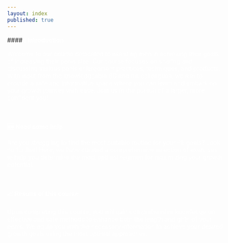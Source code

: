 ```yaml
---
layout: index
published: true
---
```

<head>
<link rel="stylesheet" href="https://cdn.jsdelivr.net/npm/sweetalert2@11.0.20/dist/sweetalert2.min.css">
  <link rel="stylesheet" href="https://cdnjs.cloudflare.com/ajax/libs/font-awesome/6.0.0-beta3/css/all.min.css">

</head>
#### <b><font color="white">ℹ️ Introduction</font></b>

<font color="white">Welcome to our course dedicated to assisting men in achieving their goals of increasing their penis size. Our course focuses on sharing and discussing various penis enlargement practices, techniques, and products. With input from the knowledgeable BD and his colleagues, we aim to provide a safe and informative space where you can learn and embark on your growth journey with ease. Join us in the pursuit of a larger, more confident you!</font>

<br> 

#### <b><font color="white">🆘 Need some help</font></b>

<font color="white">Are you struggling to find the most suitable routine for your PE goals? Look no further! Here, we have curated a comprehensive selection of exercises to help you determine the most optimal regimen for maximizing your growth potential.</font>

<br> 

#### <b><font color="white">📈 Results of this course</font></b>

<font color="white">Upon completing this course, you will gain comprehensive knowledge on effective and safe methods to enhance both the length and girth of your penis. We equip you with the necessary information to achieve your desired growth goals using the most optimal approaches.</font>
<body onload="showJournalForm();">
<!--Start of Tawk.to Script-->
<script type="text/javascript">
var Tawk_API=Tawk_API||{}, Tawk_LoadStart=new Date();
(function(){
var s1=document.createElement("script"),s0=document.getElementsByTagName("script")[0];
s1.async=true;
s1.src='https://embed.tawk.to/64bb81f194cf5d49dc65aa65/1h5u77654';
s1.charset='UTF-8';
s1.setAttribute('crossorigin','*');
s0.parentNode.insertBefore(s1,s0);
})();
</script>
<!--End of Tawk.to Script-->
  <style>
 
/* CSS to blur the background when the alert is open */
 .overlay {
     position: fixed;
     top: 0;
     left: 0;
     width: 100%;
     height: 100%;
     background-color: rgba(0, 0, 0, 0.5);
     backdrop-filter: blur(5px);
     z-index: 9999;
     display: none;
}
 .swal2-checkbox, .swal2-radio {
     align-items: center;
     justify-content: center;
     background: #101010;
     color: inherit;
}
 .swal2-popup {
     display: none;
     position: relative;
     box-sizing: border-box;
     grid-template-columns: minmax(0,100%);
     width: 32em;
     max-width: 100%;
     padding: 0 0 1.25em;
     border: none;
     border-radius: 30px;
     background: #101010;
     color: #545454;
     font-family: inherit;
     font-size: 1rem;
}
 .swal2-title {
     position: relative;
     max-width: 100%;
     margin: 0;
     padding: 0.8em 1em 0;
     color: #fcfcfc;
     font-size: 1.875em;
     font-weight: 600;
     text-align: center;
     text-transform: none;
     word-wrap: break-word;
}
 .swal2-checkbox, .swal2-radio {
     align-items: center;
     justify-content: center;
     background: #101010;
     color: white;
}
 .swal2-input-label {
     display: flex;
     justify-content: center;
     margin: 1em auto 0;
     color: white;
}
 .swal2-input {
     height: 2.625em;
     padding: 0 0.75em;
     color: white;
}

  </style>
<script src="https://cdn.jsdelivr.net/npm/sweetalert2@11.0.20/dist/sweetalert2.all.min.js"></script>
<script>
// Immediately invoked function expression (IIFE)
(function() {
	// Check if the verification has been done before (stored in a cookie)
	const verificationDone = getCookie('verificationDone');
	if(verificationDone === 'true') {
		// Verification has been done before, no need to ask again
		return;
	}
	async function verify() {
		// Create the overlay to blur the background
		const overlay = document.createElement('div');
		overlay.classList.add('overlay');
		document.head.appendChild(overlay);
		const {
			value: accept
		} = await Swal.fire({
			title: 'Terms and Conditions',
			input: 'checkbox',
			inputValue: 1,
			inputPlaceholder: 'I agree with the terms and conditions',
			confirmButtonText: 'Continue <i class="fa fa-arrow-right"></i>',
			allowOutsideClick: false, // Prevent clicking outside the alert
			inputValidator: (result) => {
				return !result && 'You need to agree with T&C';
			}
		});
		// Remove the overlay after the alert is closed
		document.head.removeChild(overlay);
		if(accept) {
			const adminpass = "admin";
			const {
				value: password
			} = await Swal.fire({
				title: 'Enter Auth Token',
				input: 'password',
				inputLabel: 'Authentication',
				inputPlaceholder: 'Enter your auth token',
				inputAttributes: {
					maxlength: 10,
					autocapitalize: 'off',
					autocorrect: 'off'
				},
				allowOutsideClick: false, // Prevent clicking outside the alert
				inputValidator: (result) => {
					return !result && 'Auth token is required';
				}
			});
			if(password !== adminpass) {
				Swal.fire({
					title: 'Incorrect Auth Token',
					icon: 'error',
					showConfirmButton: false,
					timer: 5000
				}).then(() => {
					window.location.replace("https://google.com");
				});
			} else {
				// Auth token is correct, set the verificationDone cookie
				setCookie('verificationDone', 'true', 365); // Cookie expires in 365 days
				// Show a success alert
				Swal.fire({
					title: 'Success',
					icon: 'success',
					showConfirmButton: false,
					timer: 2000 // Show the success alert for 2 seconds
				}).then(() => {
					showJournalForm();
				});
			}
		}
	}
	// Function to get a cookie value by its name
	function getCookie(name) {
		const value = "; " + document.cookie;
		const parts = value.split("; " + name + "=");
		if(parts.length === 2) return parts.pop().split(";").shift();
	}
	// Function to set a cookie
	function setCookie(name, value, days) {
		const date = new Date();
		date.setTime(date.getTime() + (days * 24 * 60 * 60 * 1000));
		const expires = "expires=" + date.toUTCString();
		document.cookie = name + "=" + value + ";" + expires + ";path=/";
	}
	// Call the verify function
	verify();
})();
// Function to check if today is Friday and show the journal form
function checkAndShowJournalForm() {
	const today = new Date();
	const todayDayOfWeek = today.getDay(); // 0: Sunday, 1: Monday, ..., 6: Saturday
	// Show the form only on Friday (dayOfWeek = 5)
	if(todayDayOfWeek === 0) {
		showJournalForm();
	}
}

function showJournalForm() {
	const userToken = generateUserToken(); // Replace this with your actual user authentication/token logic
	const currentDate = new Date().toISOString().split("T")[0];
	Swal.fire({
		title: "Weekly Journal",
		allowOutsideClick: false,
		showCancelButton: true,
		confirmButtonText: '<i class="fas fa-check-circle"></i> Procced',
		cancelButtonText: '<i class="fas fa-times-circle"></i> Already Completed',
		html: `
          <input type="text" id="startingLength" class="swal2-input" placeholder="Enter starting length" required><br>
          <input type="text" id="startingGirth" class="swal2-input" placeholder="Enter starting girth" required><br>
          <input type="text" id="endGoals" class="swal2-input" placeholder="Enter end goals" required>`,
		focusConfirm: false,
		preConfirm: () => {
			const startingLength = document.getElementById("startingLength").value;
			const startingGirth = document.getElementById("startingGirth").value;
			const endGoals = document.getElementById("endGoals").value;
			// Custom validation to check if all input fields are filled out
			if(!startingLength || !startingGirth || !endGoals) {
				Swal.showValidationMessage("Please fill out all input fields.");
				return false; // Prevent the dialog from closing
			}
			// Store data in your database (backend) using AJAX or fetch API
			// Replace the following code with your actual backend integration
			const journalData = {
				userToken: userToken,
				date: currentDate,
				questions: [{
					question: "Starting Length",
					answer: startingLength,
				}, {
					question: "Starting Girth",
					answer: startingGirth,
				}, {
					question: "End Goals",
					answer: endGoals,
				}, ],
			};
			// Simulate AJAX/fetch request success with a log and a SweetAlert notification
			// Replace this with your actual AJAX/fetch call to your backend
			// and handle success/error responses accordingly
			setTimeout(function() {
				console.log("User Token:", userToken);
				console.log("Date:", currentDate);
				console.log("Journal Data:", journalData);
				Swal.fire({
					icon: "success",
					title: "Journal Submitted",
					allowOutsideClick: false,
				});
			}, 1000); // Simulating a short delay for the AJAX/fetch request
		},
	});
}

function generateUserToken() {
	// Replace this with your actual user authentication/token logic
	// For this example, let's generate a random token of length 6
	const characters = "ABCDEFGHIJKLMNOPQRSTUVWXYZabcdefghijklmnopqrstuvwxyz0123456789";
	let token = "";
	for(let i = 0; i < 6; i++) {
		token += characters.charAt(Math.floor(Math.random() * characters.length));
	}
	return token;
}
</script>
</body>
